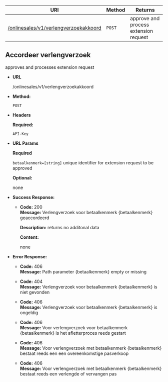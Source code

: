 | URI                                                                | Method | Returns                                              |
| ------------------------------------------------------------------ | ------ | ---------------------------------------------------- |
| [/onlinesales/v1/verlengverzoekakkoord](#accordeer-verlengverzoek) | `POST` | approve and process extension request                |

## **Accordeer verlengverzoek**

approves and processes extension request

- **URL**

  /onlinesales/v1/verlengverzoekakkoord

- **Method:**

  `POST`

- **Headers**

  **Required:**

  `API-Key`

- **URL Params**

  **Required**

  `betaalkenmerk=[string]` unique identifier for extension request to be approved

  **Optional:**

  none

- **Success Response:**

  - **Code:** 200 <br />
    **Message:** Verlengverzoek voor betaalkenmerk {betaalkenmerk} geaccordeerd <br />

    **Description:** returns no additonal data <br />

    **Content:**

    none

- **Error Response:**

  - **Code:** 406 <br />
    **Message:** Path parameter {betaalkenmerk} empty or missing

  - **Code:** 404 <br />
    **Message:** Verlengverzoek voor betaalkenmerk {betaalkenmerk} is niet gevonden

  - **Code:** 406 <br />
    **Message:** Verlengverzoek voor betaalkenmerk {betaalkenmerk} is ongeldig

  - **Code:** 406 <br />
    **Message:** Voor verlengverzoek voor betaalkenmerk {betaalkenmerk} is het afletterproces reeds gestart

  - **Code:** 406 <br />
    **Message:** Voor verlengverzoek met betaalkenmerk {betaalkenmerk} bestaat reeds een een overeenkomstige pasverkoop

  - **Code:** 406 <br />
    **Message:** Voor verlengverzoek met betaalkenmerk {betaalkenmerk} bestaat reeds een verlengde of vervangen pas
